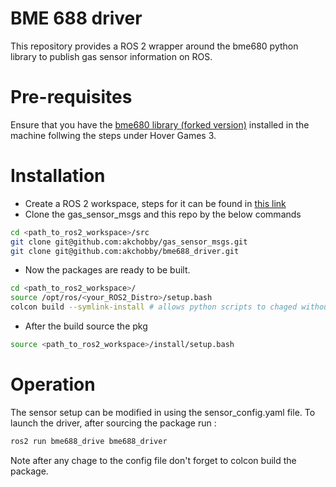 # BME 688 driver

This repository provides a ROS 2 wrapper around the bme680 python library to publish gas sensor information on ROS.

# Pre-requisites

Ensure that you have the [bme680 library (forked version)]() installed in the machine follwing the steps under Hover Games 3.

# Installation

* Create a ROS 2 workspace,  steps for it can be found in [this link](https://docs.ros.org/en/humble/Tutorials/Beginner-Client-Libraries/Creating-A-Workspace/Creating-A-Workspace.html#create-a-new-directory)
* Clone the gas_sensor_msgs and this repo by the below commands

```bash
cd <path_to_ros2_workspace>/src
git clone git@github.com:akchobby/gas_sensor_msgs.git
git clone git@github.com:akchobby/bme688_driver.git
```

* Now the packages are ready to be built.

```bash
cd <path_to_ros2_workspace>/
source /opt/ros/<your_ROS2_Distro>/setup.bash
colcon build --symlink-install # allows python scripts to chaged without rebuild
```
* After the build source the pkg

```bash
source <path_to_ros2_workspace>/install/setup.bash
```
# Operation

The sensor setup can be modified in using the sensor_config.yaml file. To launch the driver, after sourcing the package
run :

```bash
ros2 run bme688_drive bme688_driver
```

Note after any chage to the config file don't forget to colcon build the package.



